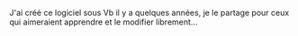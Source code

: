 J'ai créé ce logiciel sous Vb il y a quelques années, je le partage pour ceux qui aimeraient apprendre et le modifier librement...
